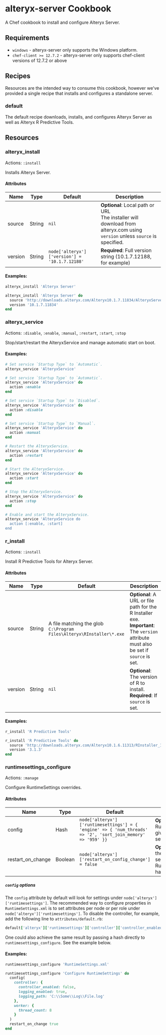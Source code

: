 alteryx-server Cookbook
================================
A Chef cookbook to install and configure Alteryx Server.

Requirements
------------
- `windows` - alteryx-server only supports the Windows platform.
- `chef-client >= 12.7.2` - alteryx-server only supports chef-client versions of 12.7.2 or above

Recipes
-------
Resources are the intended way to consume this cookbook, however we've provided a single recipe that installs and configures a standalone server.

### default

The default recipe downloads, installs, and configures Alteryx Server as well as Alteryx R Predictive Tools.

Resources
---------

### alteryx_install
Actions: `:install`

Installs Alteryx Server.

#### Attributes
|Name  |Type  |Default|Description|
|------|------|-------|-----------|
|source|String|`nil`  |**Optional**: Local path or URL<br/>The installer will download from alteryx.com using `version` unless `source` is specified.|
|version|String|`node['alteryx']['version'] = '10.1.7.12188'`|**Required**: Full version string (10.1.7.12188, for example)|

#### Examples:

```ruby
alteryx_install 'Alteryx Server'
```

```ruby
alteryx_install 'Alteryx Server' do
  source 'http://downloads.alteryx.com/Alteryx10.1.7.11834/AlteryxServerInstallx64_10.1.7.11834.exe'
  version '10.1.7.11834'
end
```

### alteryx_service
Actions: `:disable`, `:enable`, `:manual`, `:restart`, `:start`, `:stop`

Stop/start/restart the AlteryxService and manage automatic start on boot.

#### Examples:

```ruby
# Set service `Startup Type` to `Automatic`.
alteryx_service 'AlteryxService'
```

```ruby
# Set service `Startup Type` to `Automatic`.
alteryx_service 'AlteryxService' do
  action :enable
end
```

```ruby
# Set service `Startup Type` to `Disabled`.
alteryx_service 'AlteryxService' do
  action :disable
end
```

```ruby
# Set service `Startup Type` to `Manual`.
alteryx_service 'AlteryxService' do
  action :manual
end
```

```ruby
# Restart the AlteryxService.
alteryx_service 'AlteryxService' do
  action :restart
end
```

```ruby
# Start the AlteryxService.
alteryx_service 'AlteryxService' do
  action :start
end
```

```ruby
# Stop the AlteryxService.
alteryx_service 'AlteryxService' do
  action :stop
end
```

```ruby
# Enable and start the AlteryxService.
alteryx_service 'AlteryxService do
  action [:enable, :start]
end
```

### r_install
Actions: `:install`

Install R Predictive Tools for Alteryx Server.

#### Attributes
|Name   |Type  |Default|Description|
|-------|------|-------|-----------|
|source |String|A file matching the glob `C:\Program Files\Alteryx\RInstaller\*.exe`|**Optional**: A URL or file path for the R Installer exe.<br/>**Important**: The `version` attribute must also be set if `source` is set.|
|version|String|`nil`|**Optional**: The version of R to install.<br/>**Required**: If `source` is set.|

#### Examples:
```ruby
r_install 'R Predictive Tools'
```

```ruby
r_install 'R Predictive Tools' do
  source 'http://downloads.alteryx.com/Alteryx10.1.6.11313/RInstaller_10.1.6.11313.exe'
  version '3.1.3'
end
```

### runtimesettings_configure
Actions: `:manage`

Configure RuntimeSettings overrides.

#### Attributes
|Name  |Type  |Default|Description|
|------|------|-------|-----------|
|config           |Hash   |`node['alteryx']['runtimesettings'] = { 'engine' => { 'num_threads' => '2', 'sort_join_memory' => '959' }}`|**Optional**: Configure RuntimeSettings.xml given a hash of settings|
|restart_on_change|Boolean|`node['alteryx']['restart_on_config_change'] = false`|**Optional**: Restart the AlteryxService service when RuntimeSettings.xml has changed.|

##### `config` options
The `config` attribute by default will look for settings under `node['alteryx']['runtimesettings']`. The recommended way to configure properties in `RuntimeSettings.xml` is to set attributes per node or per role under `node['alteryx']['runtimesettings']`. To disable the controller, for example, add the following line to `attributes/default.rb`:
```ruby
default['alteryx']['runtimesettings']['controller']['controller_enabled'] = false
```

One could also achieve the same result by passing a hash directly to `runtimesettings_configure`. See the example below.

#### Examples:
```ruby
runtimesettings_configure 'RuntimeSettings.xml'
```

```ruby
runtimesettings_configure 'Configure RuntimeSettings' do
  config(
    controller: {
      controller_enabled: false,
      logging_enabled: true,
      logging_path: 'C:\\Some\\Log\\File.log'
    },
    worker: {
      thread_count: 8
    }
  )
  restart_on_change true
end
```
